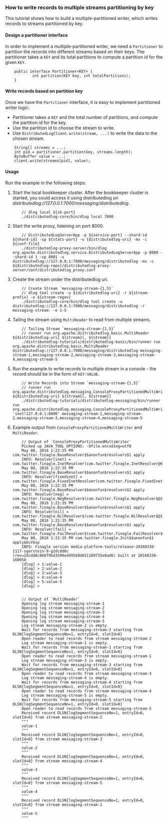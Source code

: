 ### How to write records to multiple streams partitioning by key

This tutorial shows how to build a multiple-partitioned writer, which writes records to streams partitioned by key.

#### Design a partitioner interface

In order to implement a multiple-partitioned writer, we need a `Partitioner` to partition the records into different
streams based on their keys. The partitioner takes a `KEY` and its total partitions to compute a partition id for the
given `KEY`.

```
    public interface Partitioner<KEY> {
            int partition(KEY key, int totalPartitions);
    }
```

#### Write records based on partition key

Once we have the `Partitioner` interface, it is easy to implement partitioned writer logic:

- Partitioner takes a `KEY` and the total number of partitions, and compute the partition id for the key.
- Use the partition id to choose the stream to write.
- Use `DistributedLogClient.write(stream, ...)` to write the data to the chosen stream.

```
    String[] streams = ...;
    int pid = partitioner.partition(key, streams.length);
    ByteBuffer value = ...;
    client.write(streams[pid], value);
```

#### Usage

Run the example in the following steps:

1.  Start the local bookkeeper cluster. After the bookkeeper cluster is started, you could access
    it using distributedlog uri *distributedlog://127.0.0.1:7000/messaging/distributedlog*.

    ```
        // dlog local ${zk-port}
        ./distributedlog-core/bin/dlog local 7000
    ```

2.  Start the write proxy, listening on port 8000.
    ```
        // DistributedLogServerApp -p ${service-port} --shard-id ${shard-id} -sp ${stats-port} -u {distributedlog-uri} -mx -c ${conf-file}
        ./distributedlog-proxy-server/bin/dlog org.apache.distributedlog.service.DistributedLogServerApp -p 8000 --shard-id 1 -sp 8001 -u distributedlog://127.0.0.1:7000/messaging/distributedlog -mx -c ${distributedlog-repo}/distributedlog-proxy-server/conf/distributedlog_proxy.conf
    ```

3.  Create the stream under the distributedlog uri.

    ```
        // Create Stream `messaging-stream-{1,5}`
        // dlog tool create -u ${distributedlog-uri} -r ${stream-prefix} -e ${stream-regex}
        ./distributedlog-core/bin/dlog tool create -u distributedlog://127.0.0.1:7000/messaging/distributedlog -r messaging-stream- -e 1-5
    ```

4.  Tailing the stream using `MultiReader` to read from multiple streams.
    ```
        // Tailing Stream `messaging-stream-{1,5}`
        // runner run org.apache.distributedlog.basic.MultiReader ${distributedlog-uri} ${stream}[, ${stream}]
        ./distributedlog-tutorials/distributedlog-basic/bin/runner run org.apache.distributedlog.basic.MultiReader distributedlog://127.0.0.1:7000/messaging/distributedlog messaging-stream-1,messaging-stream-2,messaging-stream-3,messaging-stream-4,messaging-stream-5
    ```

6.  Run the example to write records to multiple stream in a console - the record should be in the form of `KEY:VALUE`.
    ```
        // Write Records into Stream `messaging-stream-{1,5}`
        // runner run org.apache.distributedlog.messaging.ConsoleProxyPartitionedMultiWriter ${distributedlog-uri} ${stream}[, ${stream}]
        ./distributedlog-tutorials/distributedlog-messaging/bin/runner run org.apache.distributedlog.messaging.ConsoleProxyPartitionedMultiWriter 'inet!127.0.0.1:8000' messaging-stream-1,messaging-stream-2,messaging-stream-3,messaging-stream-4,messaging-stream-5
    ```

7.  Example output from `ConsoleProxyPartitionedMultiWriter` and `MultiReader`.
    ```
        // Output of `ConsoleProxyPartitionedMultiWriter`
        Picked up JAVA_TOOL_OPTIONS: -Dfile.encoding=utf8
        May 08, 2016 1:22:35 PM com.twitter.finagle.BaseResolver$$anonfun$resolvers$1 apply
        INFO: Resolver[inet] = com.twitter.finagle.InetResolver(com.twitter.finagle.InetResolver@6c4cbf96)
        May 08, 2016 1:22:35 PM com.twitter.finagle.BaseResolver$$anonfun$resolvers$1 apply
        INFO: Resolver[fixedinet] = com.twitter.finagle.FixedInetResolver(com.twitter.finagle.FixedInetResolver@57052dc3)
        May 08, 2016 1:22:35 PM com.twitter.finagle.BaseResolver$$anonfun$resolvers$1 apply
        INFO: Resolver[neg] = com.twitter.finagle.NegResolver$(com.twitter.finagle.NegResolver$@14ff89d7)
        May 08, 2016 1:22:35 PM com.twitter.finagle.BaseResolver$$anonfun$resolvers$1 apply
        INFO: Resolver[nil] = com.twitter.finagle.NilResolver$(com.twitter.finagle.NilResolver$@14b28d06)
        May 08, 2016 1:22:35 PM com.twitter.finagle.BaseResolver$$anonfun$resolvers$1 apply
        INFO: Resolver[fail] = com.twitter.finagle.FailResolver$(com.twitter.finagle.FailResolver$@56488f87)
        May 08, 2016 1:22:35 PM com.twitter.finagle.Init$$anonfun$1 apply$mcV$sp
        INFO: Finagle version media-platform-tools/release-20160330-1117-sgerstein-9-g2dcdd6c (rev=2dcdd6c866f9bd3599ed49568d651189735e8ad6) built at 20160330-160058
        [dlog] > 1:value-1
        [dlog] > 2:value-2
        [dlog] > 3:value-3
        [dlog] > 4:value-4
        [dlog] > 5:value-5
        [dlog] >


        // Output of `MultiReader`
        Opening log stream messaging-stream-1
        Opening log stream messaging-stream-2
        Opening log stream messaging-stream-3
        Opening log stream messaging-stream-4
        Opening log stream messaging-stream-5
        Log stream messaging-stream-2 is empty.
        Wait for records from messaging-stream-2 starting from DLSN{logSegmentSequenceNo=1, entryId=0, slotId=0}
        Open reader to read records from stream messaging-stream-2
        Log stream messaging-stream-1 is empty.
        Wait for records from messaging-stream-1 starting from DLSN{logSegmentSequenceNo=1, entryId=0, slotId=0}
        Open reader to read records from stream messaging-stream-1
        Log stream messaging-stream-3 is empty.
        Wait for records from messaging-stream-3 starting from DLSN{logSegmentSequenceNo=1, entryId=0, slotId=0}
        Open reader to read records from stream messaging-stream-3
        Log stream messaging-stream-4 is empty.
        Wait for records from messaging-stream-4 starting from DLSN{logSegmentSequenceNo=1, entryId=0, slotId=0}
        Open reader to read records from stream messaging-stream-4
        Log stream messaging-stream-5 is empty.
        Wait for records from messaging-stream-5 starting from DLSN{logSegmentSequenceNo=1, entryId=0, slotId=0}
        Open reader to read records from stream messaging-stream-5
        Received record DLSN{logSegmentSequenceNo=1, entryId=0, slotId=0} from stream messaging-stream-2
        """
        value-1
        """
        Received record DLSN{logSegmentSequenceNo=1, entryId=0, slotId=0} from stream messaging-stream-3
        """
        value-2
        """
        Received record DLSN{logSegmentSequenceNo=1, entryId=0, slotId=0} from stream messaging-stream-4
        """
        value-3
        """
        Received record DLSN{logSegmentSequenceNo=1, entryId=0, slotId=0} from stream messaging-stream-5
        """
        value-4
        """
        Received record DLSN{logSegmentSequenceNo=1, entryId=0, slotId=0} from stream messaging-stream-1
        """
        value-5
        """
    ```
